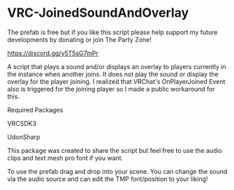 # VRC-JoinedSoundAndOverlay
The prefab is free but if you like this script please help support my future developments by donating or join The Party Zone!

https://discord.gg/y5T5sG7mPr

A script that plays a sound and/or displays an overlay to players currently in the instance when another joins. It does not play the sound or display the overlay for the player joining. I realized that VRChat's OnPlayerJoined Event also is triggered for the joining player so I made a public workaround for this. 

Required Packages

VRCSDK3

UdonSharp

This package was created to share the script but feel free to use the audio clips and text mesh pro font if you want. 

To use the prefab drag and drop into your scene. You can change the sound via the audio source and can edit the TMP font/position to your liking! 
